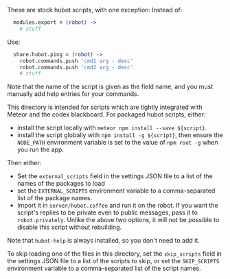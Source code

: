 These are stock hubot scripts, with one exception:
Instead of:

```coffee
  modules.export = (robot) ->
    # stuff
```

Use:

```coffee
  share.hubot.ping = (robot) ->
    robot.commands.push 'cmd1 arg - desc'
    robot.commands.push 'cmd2 arg - desc'
    # stuff
```

Note that the name of the script is given as the field name, and you
must manually add help entries for your commands.

This directory is intended for scripts which are tightly integrated with Meteor
and the codex blackboard.  For packaged hubot scripts, either:

* install the script locally with `meteor npm install --save ${script}`.
* install the script globally with `npm install -g ${script}`, then ensure the
  `NODE_PATH` environment variable is set to the value of `npm root -g` when
  you run the app.

Then either:

* Set the `external_scripts` field in the settings JSON file to a list of the
  names of the packages to load
* set the `EXTERNAL_SCRIPTS` environment variable to a comma-separated list of
  the package names.
* Import it in `server/hubot.coffee` and run it on the robot. If you want
  the script's replies to be private even to public messages, pass it to
  `robot.privately`. Unlike the above two options, it will not be possible
  to disable this script without rebuilding.
  
Note that `hubot-help` is always installed, so you don't need to add it.

To skip loading one of the files in this directory, set the `skip_scripts`
field in the settings JSON file to a list of the scripts to skip, or set the
`SKIP_SCRIPTS` environment variable to a comma-separated list of the script
names.
